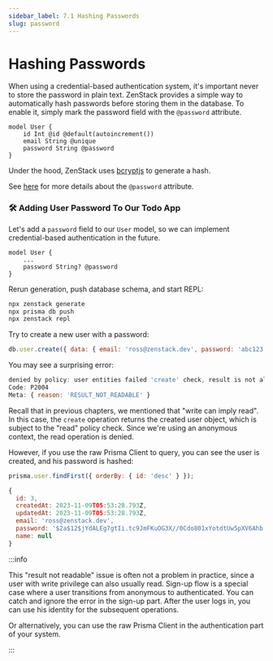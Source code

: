 ```yaml
---
sidebar_label: 7.1 Hashing Passwords
slug: password
---
```


# Hashing Passwords

When using a credential-based authentication system, it's important never to store the password in plain text. ZenStack provides a simple way to automatically hash passwords before storing them in the database. To enable it, simply mark the password field with the `@password` attribute.

```zmodel
model User {
    id Int @id @default(autoincrement())
    email String @unique
    password String @password
}
```

Under the hood, ZenStack uses [bcryptjs](https://github.com/dcodeIO/bcrypt.js/tree/master) to generate a hash.

See [here](/docs/reference/zmodel-language#password) for more details about the `@password` attribute.

### 🛠️ Adding User Password To Our Todo App

Let's add a `password` field to our `User` model, so we can implement credential-based authentication in the future.

```zmodel
model User {
    ...
    password String? @password
}
```

Rerun generation, push database schema, and start REPL:

```bash
npx zenstack generate
npx prisma db push
npx zenstack repl
```

Try to create a new user with a password:

```js
db.user.create({ data: { email: 'ross@zenstack.dev', password: 'abc123' }})
```

You may see a surprising error:

```js
denied by policy: user entities failed 'create' check, result is not allowed to be read back
Code: P2004
Meta: { reason: 'RESULT_NOT_READABLE' }
```

Recall that in previous chapters, we mentioned that "write can imply read". In this case, the `create` operation returns the created user object, which is subject to the "read" policy check. Since we're using an anonymous context, the read operation is denied.

However, if you use the raw Prisma Client to query, you can see the user is created, and his password is hashed:

```js
prisma.user.findFirst({ orderBy: { id: 'desc' } });
```

```js
{
  id: 3,
  createdAt: 2023-11-09T05:53:28.793Z,
  updatedAt: 2023-11-09T05:53:28.793Z,
  email: 'ross@zenstack.dev',
  password: '$2a$12$jYdALEg7gtIi.tc9JmFKuOG3X//0Cdo801xYotdtUw5pXV6Ahb.2m',
  name: null
}
```

:::info

This "result not readable" issue is often not a problem in practice, since a user with write privilege can also usually read. Sign-up flow is a special case where a user transitions from anonymous to authenticated. You can catch and ignore the error in the sign-up part. After the user logs in, you can use his identity for the subsequent operations.

Or alternatively, you can use the raw Prisma Client in the authentication part of your system.

:::

